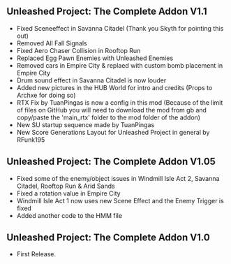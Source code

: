 ## Unleashed Project: The Complete Addon V1.1
- Fixed Sceneeffect in Savanna Citadel (Thank you Skyth for pointing this out)
- Removed All Fall Signals
- Fixed Aero Chaser Collision in Rooftop Run
- Replaced Egg Pawn Enemies with Unleashed Enemies 
- Removed cars in Empire City & replaed with custom bomb placement in Empire City
- Drum sound effect in Savanna Citadel is now louder
- Added new pictures in the HUB World for intro and credits (Props to Archxe for doing so)
- RTX Fix by TuanPingas is now a config in this mod (Because of the limit of files on GitHub you will need to download the mod from gb and copy/paste the 'main_rtx' folder to the mod folder of the addon)
- New SU startup sequence made by TuanPingas
- New Score Generations Layout for Unleashed Project in general by RFunk195

## Unleashed Project: The Complete Addon V1.05
- Fixed some of the enemy/object issues in Windmill Isle Act 2, Savanna Citadel, Rooftop Run & Arid Sands
- Fixed a rotation value in Empire City
- Windmill Isle Act 1 now uses new Scene Effect and the Enemy Trigger is fixed
- Added another code to the HMM file

## Unleashed Project: The Complete Addon V1.0
- First Release.

